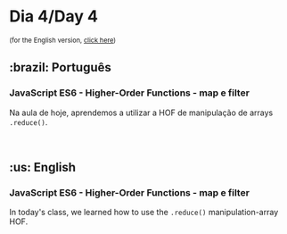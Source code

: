 # Dia 4/Day 4

<small>(for the English version, <a href="#en">click here</a>)</small>

<h2>:brazil: Português</h2>
<h3>JavaScript ES6 - Higher-Order Functions - map e filter</h3>
<p>Na aula de hoje, aprendemos a utilizar a HOF de manipulação de arrays <code>.reduce()</code>.</p>
<br>

<h2 id="en">:us: English</h2>
<h3>JavaScript ES6 - Higher-Order Functions - map e filter</h3>
<p>In today's class, we learned how to use the <code>.reduce()</code> manipulation-array HOF.</p>
